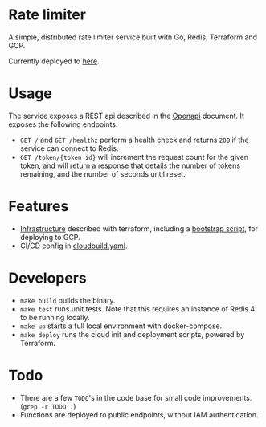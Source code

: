 # Rate limiter

A simple, distributed rate limiter service built with Go, Redis, Terraform and GCP.

Currently deployed to [here](https://us-central1-dd-dev-exam.cloudfunctions.net/ratelimiter/).

# Usage

The service exposes a REST api described in the [Openapi](./api/openapi.yaml) document. It exposes the following endpoints:

- `GET /` and `GET /healthz` perform a health check and returns `200` if the service can connect to Redis.
- `GET /token/{token_id}` will increment the request count for the given token, and will return a response that details the number of tokens remaining, and the number of seconds until reset.

# Features

- [Infrastructure](./terraform) described with terraform, including a [bootstrap script](./terraform/bootstrap.sh), for deploying to GCP.
- CI/CD config in [cloudbuild.yaml](./cloudbuild.yaml).

# Developers

- `make build` builds the binary.
- `make test` runs unit tests. Note that this requires an instance of Redis 4 to be running locally.
- `make up` starts a full local environment with docker-compose.
- `make deploy` runs the cloud init and deployment scripts, powered by Terraform.

# Todo

- There are a few `TODO`'s in the code base for small code improvements. (`grep -r TODO .`)
- Functions are deployed to public endpoints, without IAM authentication.